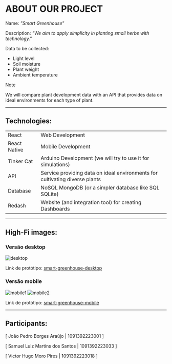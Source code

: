 # ABOUT OUR PROJECT

Name: _"Smart Greenhouse"_

Description: _"We aim to apply simplicity in planting small herbs with technology."_

Data to be collected:

- Light level
- Soil moisture
- Plant weight
- Ambient temperature

> [!NOTE]
> We will compare plant development data with an API that provides data on ideal environments for each type of plant.

***

## Technologies:

|  |  |
| ------------- | ---------------------------------------------------------------------------- |
| React         | Web Development                                                              |
| React Native  | Mobile Development                                                           |
| Tinker Cat    | Arduino Development (we will try to use it for simulations)                  |
| API           | Service providing data on ideal environments for cultivating diverse plants  |
| Database      | NoSQL MongoDB (or a simpler database like SQL SQLite)                        |
| Redash        | Website (and integration tool) for creating Dashboards                       |

***

## High-Fi images:

### Versão desktop

![desktop](https://github.com/AelMartins/_smart-greenhouse/assets/113877140/96a991cb-e2d1-4064-98b3-010218b17d44)

Link de protótipo: [smart-greenhouse-desktop](https://www.figma.com/proto/4HkQCk0Tb0f7qK1p9p9lZX/Ael-Martins's-team-library?type=design&node-id=411-657&t=D4mEFMmjXQiPkr1v-0&scaling=scale-down&page-id=411%3A651)

### Versão mobile
![mobile1](https://github.com/AelMartins/_smart-greenhouse/assets/113877140/3a600472-2c0d-43e5-a179-7be24af1546d) ![mobile2](https://github.com/AelMartins/_smart-greenhouse/assets/113877140/40e08a5f-71d2-4b3a-bd7b-60533660b450)




Link de protótipo: [smart-greenhouse-mobile](https://www.figma.com/proto/4HkQCk0Tb0f7qK1p9p9lZX/Ael-Martins's-team-library?type=design&node-id=411-55&t=D4mEFMmjXQiPkr1v-0&scaling=scale-down&page-id=411%3A2)
***

## Participants:

[ João Pedro Borges Araújo		      | 1091392223001 ]

[ Samuel Luiz Martins dos Santos 		| 1091392223033 ]

[ Victor Hugo Moro Pires 			      | 1091392223018 ]
